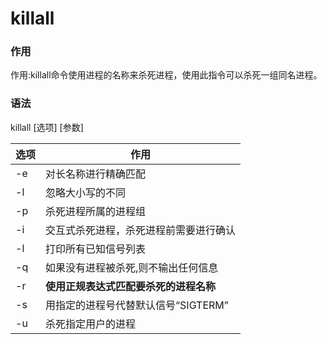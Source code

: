# killall

### 作用

作用:killall命令使用进程的名称来杀死进程，使用此指令可以杀死一组同名进程。


### 语法

killall [选项] [参数]

选项|作用
---|---
-e|对长名称进行精确匹配
-l|忽略大小写的不同
-p|杀死进程所属的进程组
-i|交互式杀死进程，杀死进程前需要进行确认
-l|打印所有已知信号列表
-q|如果没有进程被杀死,则不输出任何信息
-r|**使用正规表达式匹配要杀死的进程名称**
-s|用指定的进程号代替默认信号“SIGTERM”
-u|杀死指定用户的进程

